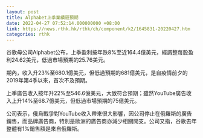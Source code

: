 ```yaml
---
layout: post
title: Alphabet上季業績遜預期
date: 2022-04-27 07:52:14.000000000 +08:00
link: https://news.rthk.hk/rthk/ch/component/k2/1645831-20220427.htm
categories: rthk
---
```


谷歌母公司Alphabet公布，上季盈利按年跌8%至近164.4億美元，經調整每股盈利24.62美元，低過市場預期的25.76美元。

期內，收入升23%至680.1億美元，但低過預期的681億美元，是自疫情前夕的2019年第4季以來，首次不及預期。

上季廣告收入按年升22%至546.6億美元，大致符合預期；雖然YouTube廣告收入上升14%至68.7億美元，但低過市場預期的75億美元。

公司表示，俄烏戰爭對YouTube收入帶來很大影響，因公司停止在俄羅斯的廣告銷售，而品牌廣告商，特別是歐洲的廣告商亦減少相關開支。公司又指，谷歌去年整體有1%銷售額是來自俄羅斯。

